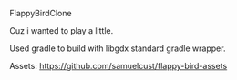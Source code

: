 FlappyBirdClone </p>
Cuz i wanted to play a little. </p>
Used gradle to build with libgdx standard gradle wrapper. </p>
Assets: https://github.com/samuelcust/flappy-bird-assets
